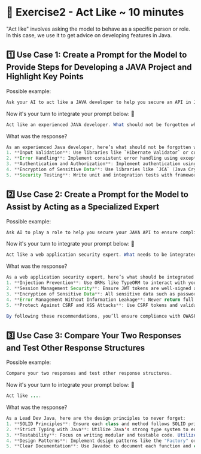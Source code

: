 # 📝 Exercise2 - Act Like ~ 10 minutes

"Act like" involves asking the model to behave as a specific person or role. In this case, we use it to get advice on developing features in Java.

## 1️⃣ Use Case 1: Create a Prompt for the Model to Provide Steps for Developing a JAVA Project and Highlight Key Points

Possible example:
```java
Ask your AI to act like a JAVA developer to help you secure an API in JAVA
```

Now it's your turn to integrate your prompt below: 👀

```java
Act like an experienced JAVA developer. What should not be forgotten when developing a secure API in JAVA?
```

What was the response?
```java
As an experienced Java developer, here’s what should not be forgotten when developing a secure API:
1. **Input Validation**: Use libraries like `Hibernate Validator` or custom validation logic to validate incoming data and prevent SQL injection or other input-based attacks.
2. **Error Handling**: Implement consistent error handling using exceptions and logging so that the API returns appropriate error messages without exposing sensitive information.
3. **Authentication and Authorization**: Implement authentication using methods such as Spring Security and ensure users have appropriate permissions to access routes.
4. **Encryption of Sensitive Data**: Use libraries like `JCA` (Java Cryptography Architecture) to secure sensitive data, especially passwords, before storage.
5. **Security Testing**: Write unit and integration tests with frameworks like `JUnit` and `Mockito` to ensure your API is secure and functions as expected.
```

## 2️⃣ Use Case 2: Create a Prompt for the Model to Assist by Acting as a Specialized Expert

Possible example:
```java
Ask AI to play a role to help you secure your JAVA API to ensure compliance with OWASP standards
```

Now it's your turn to integrate your prompt below: 👀
```java
Act like a web application security expert. What needs to be integrated into a JAVA API to ensure compliance with OWASP standards?
```

What was the response?
```java
As a web application security expert, here’s what should be integrated into a JAVA API for OWASP compliance:
1. **Injection Prevention**: Use ORMs like TypeORM to interact with your database and prevent SQL injection.
2. **Session Management Security**: Ensure JWT tokens are well-signed and have limited lifespan to prevent exploitation.
3. **Encryption of Sensitive Data**: All sensitive data such as passwords or personal information must be encrypted before storage.
4. **Error Management Without Information Leakage**: Never return full errors to end users. Use an error-handling middleware to return generic messages.
5. **Protect Against CSRF and XSS Attacks**: Use CSRF tokens and validate user input to prevent XSS attacks.

By following these recommendations, you’ll ensure compliance with OWASP’s best security practices.
```

## 3️⃣ Use Case 3: Compare Your Two Responses and Test Other Response Structures

Possible example:
```java
Compare your two responses and test other response structures.
```

Now it's your turn to integrate your prompt below: 👀
```java
Act like ....
```

What was the response?
```java
As a Lead Dev Java, here are the design principles to never forget:
1. **SOLID Principles**: Ensure each class and method follows SOLID principles for maintainable and scalable code.
2. **Strict Typing with Java**: Utilize Java's strong type system to enforce robustness and prevent type-related errors.
3. **Testability**: Focus on writing modular and testable code. Utilize frameworks like JUnit for unit and integration tests.
4. **Design Patterns**: Implement design patterns like the "Factory" or "Singleton" pattern where applicable to improve code organization and maintainability.
5. **Clear Documentation**: Use Javadoc to document each function and class to facilitate other developers’ work and ensure team consistency.
```

